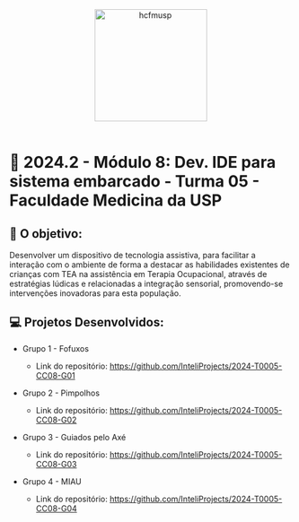 <div align="center">

<img src="https://imagens.usp.br/wp-content/uploads/05-Faculdade-de-Medicina-USP.jpg" alt="hcfmusp" width="200"/>

</div>

<br>

# 🙋 2024.2 - Módulo 8: Dev. IDE para sistema embarcado - Turma 05 - Faculdade Medicina da USP


## 🎯 O objetivo:
Desenvolver um dispositivo de tecnologia assistiva, para facilitar a interação com o ambiente de forma a destacar as habilidades existentes de crianças com TEA na assistência em Terapia Ocupacional, através de estratégias lúdicas e relacionadas a integração sensorial, promovendo-se intervenções inovadoras para esta população.

## 💻 Projetos Desenvolvidos: 

- Grupo 1 - Fofuxos
  - Link do repositório: https://github.com/InteliProjects/2024-T0005-CC08-G01

- Grupo 2 - Pimpolhos
  - Link do repositório: https://github.com/InteliProjects/2024-T0005-CC08-G02

- Grupo 3 - Guiados pelo Axé
  - Link do repositório: https://github.com/InteliProjects/2024-T0005-CC08-G03

- Grupo 4 - MIAU
  - Link do repositório: https://github.com/InteliProjects/2024-T0005-CC08-G04
